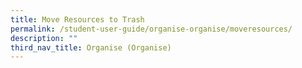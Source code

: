 ```yaml
---
title: Move Resources to Trash
permalink: /student-user-guide/organise-organise/moveresources/
description: ""
third_nav_title: Organise (Organise)
---
```

